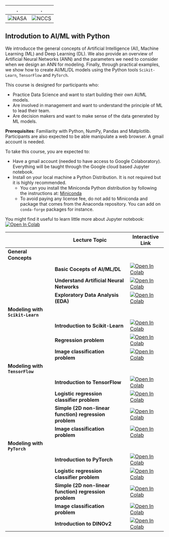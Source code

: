 | . | . |
| - | - |
| ![NASA](https://portal.nccs.nasa.gov/datashare/astg/training/python/logos/nasa-logo.svg) | ![NCCS](https://www.nccs.nasa.gov/sites/default/files/NCCS_Logo_0.png) |

## Introdution to AI/ML with Python

We introducce the general concepts of Artificial Intelligence (AI),
Machine Learning (ML) and Deep Learning (DL). 
We also provide an overview of Artificial Neural Networks (ANN)
and the parameters we need to consider when we design an ANN for modeling.
Finally, through practical examples, we show how to create AI/ML/DL models
using the Python tools `Scikit-Learn`, `TensorFlow` and `PyTorch`.

This course is designed for participants who:

- Practice Data Science and want to start building their own AI/ML models.
- Are involved in management and want to understand the principle of ML to lead their team.
- Are decision makers and want to make sense of the data generated by ML models.



**Prerequisites**: Familiarity with Python, NumPy, Pandas and Matplotlib. Participants are also expected to be able manipulate a web browser. A gmail account is needed.

To take this course, you are expected to:

- Have a gmail account (needed to have access to Google Colaboratory). Everything will be taught through the Google cloud based Jupyter notebook.
- Install on your local machine a Python Distribution. It is not required but it is highly recommended.
   - You can you install the Miniconda Python distribution by following the instructions at: [Miniconda](https://docs.anaconda.com/miniconda/)
   - To avoid paying any license fee, do not add to Miniconda and package that comes from the Anaconda repository. You can add on `conda-forge` packages for instance.

You might find it useful to learn little more about Jupyter notebook: 
 [![Open In Colab](https://colab.research.google.com/assets/colab-badge.svg)](https://colab.research.google.com/github/astg606/py_materials/blob/master/jupyter_notebook/jupyter_notebook_introduction.ipynb)


|  | Lecture Topic | Interactive Link | 
| --- |---|---|
| __General Concepts__ |  | |
|    | **Basic Cocepts of AI/ML/DL** | [![Open In Colab](https://colab.research.google.com/assets/colab-badge.svg)](https://colab.research.google.com/github/astg606/astg_pymaterials/blob/main/ai_ml_tools/basic_ai_ml_concepts.ipynb) |
|    | **Understand Artificial Neural Networks** | [![Open In Colab](https://colab.research.google.com/assets/colab-badge.svg)](https://colab.research.google.com/github/astg606/astg_pymaterials/blob/main/ai_ml_tools/understand_neural_networks.ipynb) |
|    | **Exploratory Data Analysis (EDA)** | [![Open In Colab](https://colab.research.google.com/assets/colab-badge.svg)](https://colab.research.google.com/github/astg606/astg_pymaterials/blob/main/ai_ml_tools/understand_exploratory_data_analysis.ipynb) |
| __Modeling with `Scikit-Learn`__ |  | |
|    | **Introduction to Scikit-Learn** | [![Open In Colab](https://colab.research.google.com/assets/colab-badge.svg)](https://colab.research.google.com/github/astg606/astg_pymaterials/blob/main/ai_ml_tools/sklearn/sklearn_introduction.ipynb) |
|    | **Regression problem** | [![Open In Colab](https://colab.research.google.com/assets/colab-badge.svg)](https://colab.research.google.com/github/astg606/astg_pymaterials/blob/main/ai_ml_tools/sklearn/sklearn_regression_model.ipynb) |
|    | **Image classification problem** | [![Open In Colab](https://colab.research.google.com/assets/colab-badge.svg)](https://colab.research.google.com/github/astg606/astg_pymaterials/blob/main/ai_ml_tools/sklearn/sklearn_image_classification.ipynb) |
| __Modeling with `TensorFlow`__ |  | |
|    | **Introduction to TensorFlow** | [![Open In Colab](https://colab.research.google.com/assets/colab-badge.svg)](https://colab.research.google.com/github/astg606/astg_pymaterials/blob/main/ai_ml_tools/tensorflow/tensorflow_introduction.ipynb) |
|    | **Logistic regression classifier problem** | [![Open In Colab](https://colab.research.google.com/assets/colab-badge.svg)](https://colab.research.google.com/github/astg606/astg_pymaterials/blob/main/ai_ml_tools/tensorflow/tensorflow_logistic_regression_classifier.ipynb) |
|    | **Simple (2D non-linear function) regression problem** | [![Open In Colab](https://colab.research.google.com/assets/colab-badge.svg)](https://colab.research.google.com/github/astg606/astg_pymaterials/blob/main/ai_ml_tools/tensorflow/tensorflow_simple_regression.ipynb) |
|    | **Image classification problem** | [![Open In Colab](https://colab.research.google.com/assets/colab-badge.svg)](https://colab.research.google.com/github/astg606/astg_pymaterials/blob/main/ai_ml_tools/tensorflow/tensorflow_image_classification_cpu.ipynb) |
| __Modeling with `PyTorch`__ |  | |
|    | **Introduction to PyTorch** | [![Open In Colab](https://colab.research.google.com/assets/colab-badge.svg)](https://colab.research.google.com/github/astg606/astg_pymaterials/blob/main/ai_ml_tools/pytorch/pytorch_introduction.ipynb) |
|    | **Logistic regression classifier problem** | [![Open In Colab](https://colab.research.google.com/assets/colab-badge.svg)](https://colab.research.google.com/github/astg606/astg_pymaterials/blob/main/ai_ml_tools/pytorch/pytorch_logistic_regression_classifier.ipynb) |
|    | **Simple (2D non-linear function) regression problem** | [![Open In Colab](https://colab.research.google.com/assets/colab-badge.svg)](https://colab.research.google.com/github/astg606/astg_pymaterials/blob/main/ai_ml_tools/pytorch/pytorch_simple_regression.ipynb) |
|    | **Image classification problem** | [![Open In Colab](https://colab.research.google.com/assets/colab-badge.svg)](https://colab.research.google.com/github/astg606/astg_pymaterials/blob/main/ai_ml_tools/pytorch/pytorch_image_classification.ipynb) |
|    | **Introduction to DINOv2** | [![Open In Colab](https://colab.research.google.com/assets/colab-badge.svg)](https://colab.research.google.com/github/astg606/astg_pymaterials/blob/main/ai_ml_tools/pytorch/dinov2_introduction_pytorch.ipynb) |
